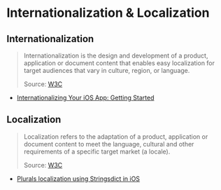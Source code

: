 # Internationalization & Localization

## Internationalization
> Internationalization is the design and development of a product, application or document content that enables easy localization for target audiences that vary in culture, region, or language.
>
> Source: [W3C](https://www.w3.org/International/questions/qa-i18n)

- [Internationalizing Your iOS App: Getting Started](https://www.raywenderlich.com/180356/ios-internationalization)

## Localization
> Localization refers to the adaptation of a product, application or document content to meet the language, cultural and other requirements of a specific target market (a locale).
>
> Source: [W3C](https://www.w3.org/International/questions/qa-i18n)

- [Plurals localization using Stringsdict in iOS](https://medium.com/@vitaliikuznetsov/plurals-localization-using-stringsdict-in-ios-a910aab8c28c)
